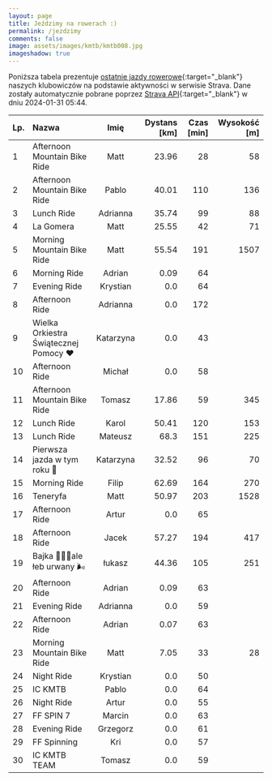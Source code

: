 ```yaml
---
layout: page
title: Jeździmy na rowerach :)
permalink: /jezdzimy
comments: false
image: assets/images/kmtb/kmtb008.jpg
imageshadow: true
---
```


Poniższa tabela prezentuje [ostatnie jazdy rowerowe](https://www.strava.com/clubs/336381){:target="_blank"} naszych klubowiczów na podstawie aktywności w serwisie Strava. Dane zostały automatycznie pobrane poprzez [Strava API](https://developers.strava.com/docs/reference/#api-Clubs-getClubActivitiesById){:target="_blank"} w dniu 2024-01-31 05:44.

Lp. | Nazwa | Imię | Dystans [km] | Czas [min] | Wysokość [m]
:--- | :--- | :---: | ---: | ---: | ---:
1|Afternoon Mountain Bike Ride|Matt|23.96|28|58
2|Afternoon Mountain Bike Ride|Pablo|40.01|110|136
3|Lunch Ride|Adrianna|35.74|99|88
4|La Gomera|Matt|25.55|42|71
5|Morning Mountain Bike Ride|Matt|55.54|191|1507
6|Morning Ride|Adrian|0.09|64|
7|Evening Ride|Krystian|0.0|64|
8|Afternoon Ride|Adrianna|0.0|172|
9|Wielka Orkiestra Świątecznej Pomocy ❤️|Katarzyna|0.0|43|
10|Afternoon Ride|Michał|0.0|58|
11|Afternoon Mountain Bike Ride|Tomasz|17.86|59|345
12|Lunch Ride|Karol|50.41|120|153
13|Lunch Ride|Mateusz|68.3|151|225
14|Pierwsza jazda w tym roku 🚴|Katarzyna|32.52|96|70
15|Morning Ride|Filip|62.69|164|270
16|Teneryfa|Matt|50.97|203|1528
17|Afternoon Ride|Artur|0.0|65|
18|Afternoon Ride|Jacek|57.27|194|417
19|Bajka 🌅💥🍃ale łeb urwany 🌬️|łukasz|44.36|105|251
20|Afternoon Ride|Adrian|0.09|63|
21|Evening Ride|Adrianna|0.0|59|
22|Afternoon Ride|Adrian|0.07|63|
23|Morning Mountain Bike Ride|Matt|7.05|33|28
24|Night Ride|Krystian|0.0|50|
25|IC KMTB|Pablo|0.0|64|
26|Night Ride|Artur|0.0|55|
27|FF SPIN 7|Marcin|0.0|63|
28|Evening Ride|Grzegorz|0.0|61|
29|FF Spinning|Kri|0.0|57|
30|IC KMTB TEAM|Tomasz|0.0|59|

